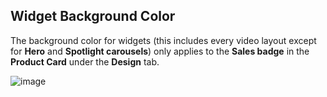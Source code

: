 ## Widget Background Color

The background color for widgets (this includes every video layout except for **Hero** and **Spotlight carousels**) only applies to the **Sales badge** in the **Product Card** under the **Design** tab.

![image](https://github.com/user-attachments/assets/a930fc1b-234a-46a4-9936-72c146308e1c)
